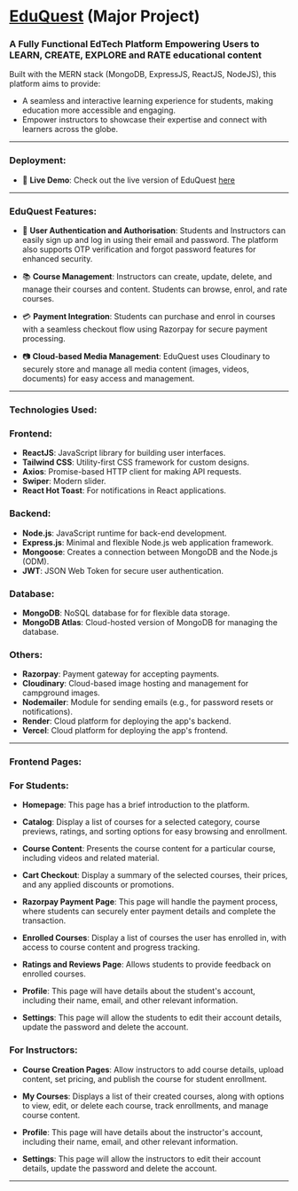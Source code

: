 <h1><a href="https://edu-quest-theta.vercel.app/" target="_blank" rel="noopener noreferrer">EduQuest</a> (Major Project)</h1>
<h3>A Fully Functional EdTech Platform Empowering Users to LEARN, CREATE, EXPLORE and RATE educational content </h3>
Built with the MERN stack (MongoDB, ExpressJS, ReactJS, NodeJS), this platform aims to provide:

- A seamless and interactive learning experience for students, making education more accessible and engaging.  
- Empower instructors to showcase their expertise and connect with learners across the globe.


---

<h3>Deployment:</h3>

- 🚀 **Live Demo**: Check out the live version of EduQuest <a href="https://edu-quest-theta.vercel.app/">here</a>

---

<h3>EduQuest Features:</h3>

- 🔑 **User Authentication and Authorisation**: Students and Instructors can easily sign up and log in using their email and password. The platform also supports OTP verification and forgot password features for enhanced security.
  
- 📚 **Course Management**: Instructors can create, update, delete, and manage their courses and content. Students can browse, enrol, and rate courses.

- 💳 **Payment Integration**: Students can purchase and enrol in courses with a seamless checkout flow using Razorpay for secure payment processing.

- 📷 **Cloud-based Media Management**: EduQuest uses Cloudinary to securely store and manage all media content (images, videos, documents) for easy access and management.

---

<h3>Technologies Used:</h3>

### Frontend:
-  **ReactJS**: JavaScript library for building user interfaces.
-  **Tailwind CSS**: Utility-first CSS framework for custom designs.
-  **Axios**: Promise-based HTTP client for making API requests.
-  **Swiper**: Modern slider.
-  **React Hot Toast**: For notifications in React applications.

### Backend:
-  **Node.js**: JavaScript runtime for back-end development.
-  **Express.js**: Minimal and flexible Node.js web application framework.
-  **Mongoose**: Creates a connection between MongoDB and the Node.js (ODM).
-  **JWT**: JSON Web Token for secure user authentication.

### Database:
-  **MongoDB**: NoSQL database for for flexible data storage.
-  **MongoDB Atlas**: Cloud-hosted version of MongoDB for managing the database.

### Others:
-  **Razorpay**: Payment gateway for accepting payments.
-  **Cloudinary**: Cloud-based image hosting and management for campground images.
-  **Nodemailer**: Module for sending emails (e.g., for password resets or notifications).
-  **Render**: Cloud platform for deploying the app's backend.
-  **Vercel**: Cloud platform for deploying the app's frontend.

---

<h3>Frontend Pages:</h3>

### For Students:
-  **Homepage**: This page has a brief introduction to the platform.
  
-  **Catalog**: Display a list of courses for a selected category, course previews, ratings, and sorting options for easy browsing and enrollment.
  
-  **Course Content**: Presents the course content for a particular course, including videos and related material.
  
-  **Cart Checkout**: Display a summary of the selected courses, their prices, and any applied discounts or promotions.
  
-  **Razorpay Payment Page**: This page will handle the payment process, where students can securely enter payment details and complete the transaction.
  
-  **Enrolled Courses**: Display a list of courses the user has enrolled in, with access to course content and progress tracking.
  
-  **Ratings and Reviews Page**: Allows students to provide feedback on enrolled courses.
  
-  **Profile**: This page will have details about the student's account, including their name, email, and other relevant information.

-  **Settings**: This page will allow the students to edit their account details, update the password and delete the account.

### For Instructors:
-  **Course Creation Pages**: Allow instructors to add course details, upload content, set pricing, and publish the course for student enrollment.

-  **My Courses**: Displays a list of their created courses, along with options to view, edit, or delete each course, track enrollments, and manage course content.

-  **Profile**: This page will have details about the instructor's account, including their name, email, and other relevant information.

-  **Settings**: This page will allow the instructors to edit their account details, update the password and delete the account.


---
